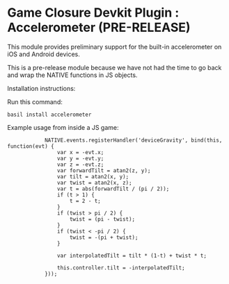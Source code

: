 # Game Closure Devkit Plugin : Accelerometer (PRE-RELEASE)

This module provides preliminary support for the built-in accelerometer on iOS and Android devices.

This is a pre-release module because we have not had the time to go back and wrap the NATIVE functions in JS objects.

Installation instructions:

Run this command:

~~~
basil install accelerometer
~~~

Example usage from inside a JS game:
~~~
			NATIVE.events.registerHandler('deviceGravity', bind(this, function(evt) {
				var x = -evt.x;
				var y = -evt.y;
				var z = -evt.z;
				var forwardTilt = atan2(z, y);
				var tilt = atan2(x, y);
				var twist = atan2(x, z);
				var t = abs(forwardTilt / (pi / 2));
				if (t > 1) {
					t = 2 - t;
				}
				if (twist > pi / 2) {
					twist = (pi - twist);
				}
				if (twist < -pi / 2) {
					twist = -(pi + twist);
				}

				var interpolatedTilt = tilt * (1-t) + twist * t;

				this.controller.tilt = -interpolatedTilt;
			}));
~~~
